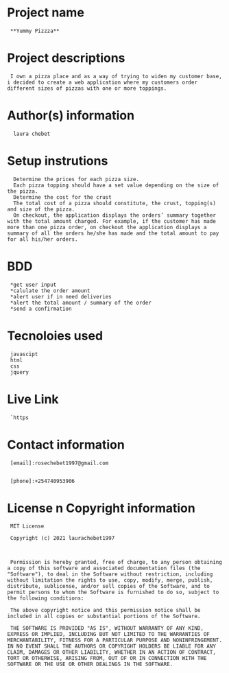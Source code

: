 # Project name
     **Yummy Pizzza**


# Project descriptions
     I own a pizza place and as a way of trying to widen my customer base, i decided to create a web application where my customers order different sizes of pizzas with one or more toppings. 



# Author(s) information
      laura chebet


# Setup instrutions
      Determine the prices for each pizza size.
      Each pizza topping should have a set value depending on the size of the pizza.
      Determine the cost for the crust
      The total cost of a pizza should constitute, the crust, topping(s) and size of the pizza.
      On checkout, the application displays the orders’ summary together with the total amount charged. For example, if the customer has made more than one pizza order, on checkout the application displays a summary of all the orders he/she has made and the total amount to pay for all his/her orders. 



# BDD
     *get user input
     *calulate the order amount
     *alert user if in need deliveries
     *alert the total amount / summary of the order
     *send a confirmation

# Tecnoloies used
     javascipt
     html
     css
     jquery




# Live Link
     `https


# Contact information
     [email]:rosechebet1997@gmail.com


     [phone]:+254740953906
        
# License n Copyright information
     MIT License

     Copyright (c) 2021 laurachebet1997

     

     Permission is hereby granted, free of charge, to any person obtaining a copy of this software and associated documentation files (the "Software"), to deal in the Software without restriction, including without limitation the rights to use, copy, modify, merge, publish, distribute, sublicense, and/or sell copies of the Software, and to permit persons to whom the Software is furnished to do so, subject to the following conditions:

     The above copyright notice and this permission notice shall be included in all copies or substantial portions of the Software.

     THE SOFTWARE IS PROVIDED "AS IS", WITHOUT WARRANTY OF ANY KIND, EXPRESS OR IMPLIED, INCLUDING BUT NOT LIMITED TO THE WARRANTIES OF MERCHANTABILITY, FITNESS FOR A PARTICULAR PURPOSE AND NONINFRINGEMENT. IN NO EVENT SHALL THE AUTHORS OR COPYRIGHT HOLDERS BE LIABLE FOR ANY CLAIM, DAMAGES OR OTHER LIABILITY, WHETHER IN AN ACTION OF CONTRACT, TORT OR OTHERWISE, ARISING FROM, OUT OF OR IN CONNECTION WITH THE SOFTWARE OR THE USE OR OTHER DEALINGS IN THE SOFTWARE.
